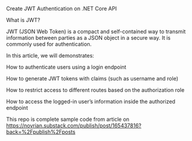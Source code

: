 Create JWT Authentication on .NET Core API 

What is JWT?

JWT (JSON Web Token) is a compact and self-contained way to   transmit information between parties as a JSON object in a secure way. It is commonly used for authentication. 

In this article, we will    demonstrates:

How to authenticate users using a login endpoint

How to generate JWT tokens with claims (such as username and role)

How to restrict access to different routes based on the authorization role

How to access the logged-in user’s information inside the authorized  endpoint


This repo is complete sample code from article on https://novrian.substack.com/publish/post/165437816?back=%2Fpublish%2Fposts
